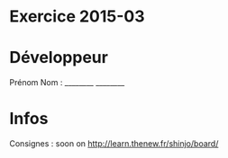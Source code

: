 # Exercice 2015-03

# Développeur
Prénom Nom : ________ ________


# Infos

Consignes : soon on http://learn.thenew.fr/shinjo/board/
